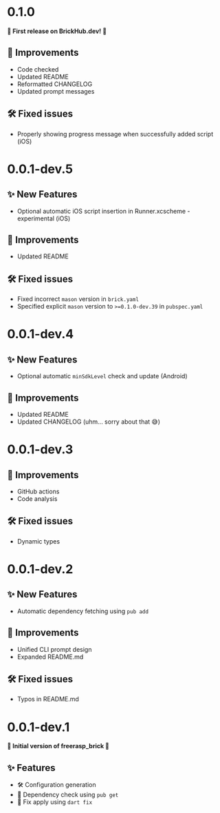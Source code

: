 # 0.1.0
**🎉 First release on BrickHub.dev! 🎉**

## 🎯 Improvements
- Code checked
- Updated README
- Reformatted CHANGELOG
- Updated prompt messages

## 🛠 Fixed issues
- Properly showing progress message when successfully added script (iOS)

# 0.0.1-dev.5
## ✨ New Features
- Optional automatic iOS script insertion in Runner.xcscheme - experimental (iOS)

## 🎯 Improvements
- Updated README

## 🛠 Fixed issues
- Fixed incorrect `mason` version in `brick.yaml`
- Specified explicit `mason` version to `>=0.1.0-dev.39` in `pubspec.yaml`

# 0.0.1-dev.4
## ✨ New Features
- Optional automatic `minSdkLevel` check and update (Android)

## 🎯 Improvements
- Updated README
- Updated CHANGELOG (uhm... sorry about that 😅)

# 0.0.1-dev.3
## 🎯 Improvements
- GitHub actions
- Code analysis

## 🛠 Fixed issues
- Dynamic types

# 0.0.1-dev.2
## ✨ New Features
- Automatic dependency fetching using `pub add`

## 🎯 Improvements
- Unified CLI prompt design
- Expanded README.md

## 🛠 Fixed issues
- Typos in README.md

# 0.0.1-dev.1

**🎉 Initial version of freerasp_brick 🎉**
## ✨ Features
- 🛠 Configuration generation
- 🎯 Dependency check using `pub get`
- 🔧 Fix apply using `dart fix`
